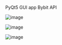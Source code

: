 
PyQt5 GUI app Bybit API

![image](https://github.com/user-attachments/assets/7e4a5d8c-3c3f-4065-8528-98e0bf90f924)

![image](https://github.com/user-attachments/assets/9e18af21-cf5f-4202-9948-efb8216884da)

![image](https://github.com/user-attachments/assets/011582ec-05e3-40a9-82c0-35bbdbe2c8e4)
